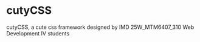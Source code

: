 # cutyCSS
cutyCSS, a cute css framework designed by IMD 25W_MTM6407_310 Web Development IV students
